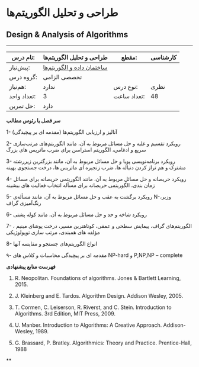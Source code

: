 # طراحی و تحلیل الگوریتم‌ها
## Design & Analysis of Algorithms
_______________________________________________________________________________
| نام درس:    | طراحی و تحلیل الگوریتم‌ها                                                     | مقطع:       | کارشناسی     |
| ----------- | ----------------------------------------------------------------------------- | ----------- | ------------ |
| پیش‌نیاز:   | [ساختمان داده و الگوریتم‌ها](../mandatory/Data-Structures-and-Algorithms.md)
 | گروه درس:   | تخصصی الزامی |
| هم‌نیاز:    | ندارد                                                                         | نوع درس:    | نظری         |
| تعداد واحد: | 3                                                                             | تعداد ساعت: | 48           |
| حل تمرین:   |  دارد                                                                         |             |              |

**سر فصل یا رئوس مطالب**

1- آنالیز و ارزیابی الگوریتم‌ها (مقدمه ای بر پیچیدگی)

2- رویکرد تقسیم و غلبه و حل مسائل مربوط به آن، مانند الگوریتم‌های مرتب‌سازی سریع و ادغامی، الگوریتم استراسن برای ضرب ماتریس های بزرگ

3- رویکرد برنامه‌نویسی پویا و حل مسائل مربوط به آن، مانند بزرگترین زیررشته مشترک و هم تراز کردن دنباله ها، ضرب زنجيره ای ماتریس ها، درخت جستجوی بهينه

4- رویکرد حریصانه و حل مسائل مربوط به آن، مانند الگوریتمی حریصانه برای مسائل زمان بندی، الگوریتمی حریصانه برای مسأله انتخاب فعاليت های بيشينه

5- رویکرد برگشت به عقب و حل مسائل مربوط به آن، مانند مسأله‌ی N-وزیر، رنگ‌آمیزی گراف

6- رویکرد شاخه و حد و حل مسائل مربوط به آن، مانند کوله پشتی

7- الگوریتم‌های گراف، پیمایش سطحی و عمقی، کوتاهترین مسیر، درخت پوشای مینیم ، مؤلفه های همبندی، مرتب سازی توپولوژیکی

8- انواع الگوریتم‌های جستجو و مقایسه آنها

۹- مقدمه ای بر پيچيدگی محاسبات و کلاس های NP-hard و P,NP,NP – complete

**فهرست منابع پیشنهادی**

1. R. Neopolitan. Foundations of algorithms. Jones & Bartlett Learning, 2015.

1. J. Kleinberg and E. Tardos. Algorithm Design. Addison Wesley, 2005.

1. T. Cormen, C. Leiserson, R. Riverst, and C. Stein. Introduction to Algorithms. 3rd Edition, MIT Press, 2009.

1. U. Manber. Introduction to Algorithms: A Creative Approach. Addison-Wesley, 1989.

1. G. Brassard, P. Bratley. Algorithmics: Theory and Practice. Prentice-Hall, 1988

**
